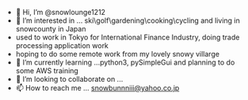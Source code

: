 - 👋 Hi, I’m @snowlounge1212
- 👀 I’m interested in ... ski\golf\gardening\cooking\cycling and living in snowcounty in Japan
- used to work in Tokyo for International Finance Industry, doing trade processing application work
- hoping to do some remote work from my lovely snowy villarge
- 🌱 I’m currently learning ...python3, pySimpleGui and planning to do some AWS training 
- 💞️ I’m looking to collaborate on ...
- 📫 How to reach me ... snowbunnniii@yahoo.co.jp

<!---
snowlounge1212/snowlounge1212 is a ✨ special ✨ repository because its `README.md` (this file) appears on your GitHub profile.
You can click the Preview link to take a look at your changes.
--->
